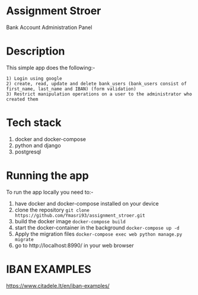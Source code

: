 # Assignment Stroer
Bank Account Administration Panel

# Description
  This simple app does the following:-

    1) Login using google
    2) create, read, update and delete bank_users (bank_users consist of first_name, last_name and IBAN) (form validation)
    3) Restrict manipulation operations on a user to the administrator who created them

# Tech stack
  1) docker and docker-compose
  2) python and django
  3) postgresql

# Running the app
  To run the app locally you need to:-

  1) have docker and docker-compose installed on your device
  2) clone the repository `git clone https://github.com/Ymasri93/assignment_stroer.git`
  3) build the docker image `docker-compose build`
  4) start the docker-container in the background `docker-compose up -d`
  5) Apply the migration files `docker-compose exec web python manage.py migrate`
  6) go to http://localhost:8990/ in your web browser

# IBAN EXAMPLES
  https://www.citadele.lt/en/iban-examples/
